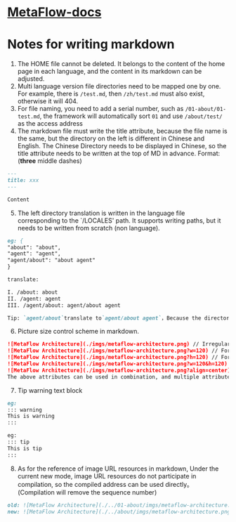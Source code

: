 # [MetaFlow-docs](https://deepflow.yunshan.net/metaflow-docs/)

# Notes for writing markdown

1. The HOME file cannot be deleted. It belongs to the content of the home page in each language, and the content in its markdown can be adjusted.
2. Multi language version file directories need to be mapped one by one. For example, there is `/test.md`, then `/zh/test.md` must also exist, otherwise it will 404.
3. For file naming, you need to add a serial number, such as `/01-about/01-test.md`, the framework will automatically sort `01` and use `/about/test/` as the access address
4. The markdown file must write the title attribute, because the file name is the same, but the directory on the left is different in Chinese and English. The Chinese Directory needs to be displayed in Chinese, so the title attribute needs to be written at the top of MD in advance. Format: (**three** middle dashes)

```md
---
title: xxx
---

Content
```

5. The left directory translation is written in the language file corresponding to the `/LOCALES' path. It supports writing paths, but it needs to be written from scratch (non language).

```md
eg: {
"about": "about",
"agent": "agent",
"agent/about": "about agent"
}

translate:

I. /about: about
II. /agent: agent
III. /agent/about: agent/about agent

Tip: `agent/about`translate to`agent/about agent`，Because the directory structure needs to be preserved。
```

6. Picture size control scheme in markdown.

```md
![MetaFlow Architecture](./imgs/metaflow-architecture.png) // Irregular, adaptive in width and height
![MetaFlow Architecture](./imgs/metaflow-architecture.png?w=120) // For a picture with a width of 120, the height changes with scale
![MetaFlow Architecture](./imgs/metaflow-architecture.png?h=120) // For a picture with a height of 120, the width changes with scale
![MetaFlow Architecture](./imgs/metaflow-architecture.png?w=120&h=120) // For pictures with width and height of 120, the proportion is written dead (not recommended)
![MetaFlow Architecture](./imgs/metaflow-architecture.png?align=center) // The values of image alignment are center, left and right respectively. Default left
The above attributes can be used in combination, and multiple attributes can be spliced with `&'
```

7. Tip warning text block

```md
eg:
::: warning
This is warning
:::

eg:
::: tip
This is tip
:::
```

8. As for the reference of image URL resources in markdown, Under the current new mode, image URL resources do not participate in compilation, so the compiled address can be used directly。(Compilation will remove the sequence number)

```md
old: ![MetaFlow Architecture](./../01-about/imgs/metaflow-architecture.png)
new: ![MetaFlow Architecture](./../about/imgs/metaflow-architecture.png)
```